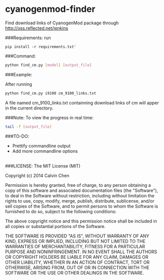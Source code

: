 cyanogenmod-finder
==================

Find download links of CyanogenMod package through http://oss.reflected.net/jenkins

###Requirements: 
run
```
pip install -r requirements.txt'
```
  
###Command: 
```bash
python find_cm.py [model] [output_file]
```

###Example: 

After running 
```bash
python find_cm.py i9100 cm_9100_links.txt
```
A file named cm_9100_links.txt containning download links of cm will apper in the current directory.

###Note:
To view the progress in real time:
```bash
tail -f [output_file]
```

###TO-DO:
* Prettify commandline output
* Add more commandline options   

<br />  
###LICENSE:
The MIT License (MIT)

Copyright (c) 2014 Calvin Chen

Permission is hereby granted, free of charge, to any person obtaining a copy of
this software and associated documentation files (the "Software"), to deal in
the Software without restriction, including without limitation the rights to
use, copy, modify, merge, publish, distribute, sublicense, and/or sell copies of
the Software, and to permit persons to whom the Software is furnished to do so,
subject to the following conditions:

The above copyright notice and this permission notice shall be included in all
copies or substantial portions of the Software.

THE SOFTWARE IS PROVIDED "AS IS", WITHOUT WARRANTY OF ANY KIND, EXPRESS OR
IMPLIED, INCLUDING BUT NOT LIMITED TO THE WARRANTIES OF MERCHANTABILITY, FITNESS
FOR A PARTICULAR PURPOSE AND NONINFRINGEMENT. IN NO EVENT SHALL THE AUTHORS OR
COPYRIGHT HOLDERS BE LIABLE FOR ANY CLAIM, DAMAGES OR OTHER LIABILITY, WHETHER
IN AN ACTION OF CONTRACT, TORT OR OTHERWISE, ARISING FROM, OUT OF OR IN
CONNECTION WITH THE SOFTWARE OR THE USE OR OTHER DEALINGS IN THE SOFTWARE.
